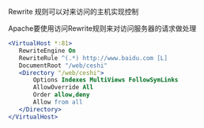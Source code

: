 
Rewrite 规则可以对来访问的主机实现控制



Apache要使用访问Rewrite规则来对访问服务器的请求做处理

```apache
<VirtualHost *:81>
   RewriteEngine On 
   RewriteRule ^(.*) http://www.baidu.com [L]
   DocumentRoot "/web/ceshi"
   <Directory "/web/ceshi">
       Options Indexes MultiViews FollowSymLinks
       AllowOverride All
       Order allow,deny
       Allow from all
   </Directory>
</VirtualHost>
```
